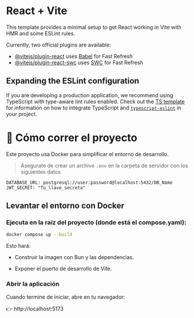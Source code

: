 # React + Vite

This template provides a minimal setup to get React working in Vite with HMR and some ESLint rules.

Currently, two official plugins are available:

- [@vitejs/plugin-react](https://github.com/vitejs/vite-plugin-react/blob/main/packages/plugin-react) uses [Babel](https://babeljs.io/) for Fast Refresh
- [@vitejs/plugin-react-swc](https://github.com/vitejs/vite-plugin-react/blob/main/packages/plugin-react-swc) uses [SWC](https://swc.rs/) for Fast Refresh

## Expanding the ESLint configuration

If you are developing a production application, we recommend using TypeScript with type-aware lint rules enabled. Check out the [TS template](https://github.com/vitejs/vite/tree/main/packages/create-vite/template-react-ts) for information on how to integrate TypeScript and [`typescript-eslint`](https://typescript-eslint.io) in your project.



# 🚀 Cómo correr el proyecto

Este proyecto usa Docker para simplificar el entorno de desarrollo.

>Asegurate de crear un archivo `.env` en la carpeta de servidor con los siguientes datos
```
DATABASE_URL: postgresql://user:password@localhost:5432/DB_Name
JWT_SECRET: "Tu_llave_secreta"
```

## Levantar el entorno con Docker

### Ejecuta en la raíz del proyecto (donde está el compose.yaml):

``` sh
docker compose up --build
```


Esto hará:

- Construir la imagen con Bun y las dependencias.

- Exponer el puerto de desarrollo de Vite.

### Abrir la aplicación

Cuando termine de iniciar, abre en tu navegador:

👉 http://localhost:5173